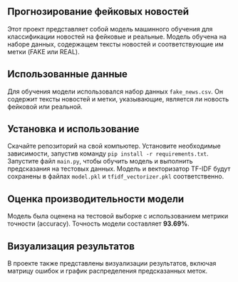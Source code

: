 ## Прогнозирование фейковых новостей
Этот проект представляет собой модель машинного обучения для классификации новостей на фейковые и реальные. Модель обучена на наборе данных, содержащем тексты новостей и соответствующие им метки (FAKE или REAL).
## Использованные данные
Для обучения модели использовался набор данных `fake_news.csv`. Он содержит тексты новостей и метки, указывающие, является ли новость фейковой или реальной.
## Установка и использование
Скачайте репозиторий на свой компьютер.
Установите необходимые зависимости, запустив команду `pip install -r requirements.txt`.
Запустите файл `main.py`, чтобы обучить модель и выполнить предсказания на тестовых данных.
Модель и векторизатор TF-IDF будут сохранены в файлах `model.pkl` и `tfidf_vectorizer.pkl` соответственно.
## Оценка производительности модели
Модель была оценена на тестовой выборке с использованием метрики точности (accuracy). Точность модели составляет **93.69%**.
## Визуализация результатов
В проекте также представлены визуализации результатов, включая матрицу ошибок и график распределения предсказанных меток.
